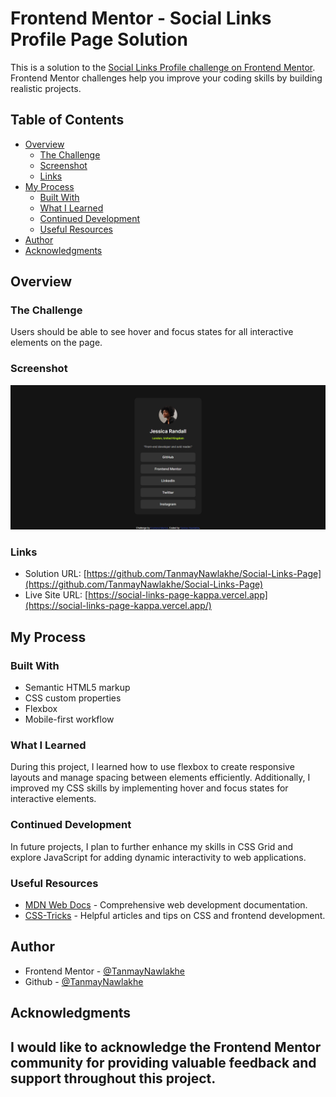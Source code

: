 # Frontend Mentor - Social Links Profile Page Solution

This is a solution to the [Social Links Profile challenge on Frontend Mentor](https://www.frontendmentor.io/challenges/social-links-profile-UG32l9m6dQ). Frontend Mentor challenges help you improve your coding skills by building realistic projects.

## Table of Contents

- [Overview](#overview)
  - [The Challenge](#the-challenge)
  - [Screenshot](#screenshot)
  - [Links](#links)
- [My Process](#my-process)
  - [Built With](#built-with)
  - [What I Learned](#what-i-learned)
  - [Continued Development](#continued-development)
  - [Useful Resources](#useful-resources)
- [Author](#author)
- [Acknowledgments](#acknowledgments)

## Overview

### The Challenge

Users should be able to see hover and focus states for all interactive elements on the page.

### Screenshot

![Screenshot](assets/images/sociallinksprofile.png)

### Links

- Solution URL: [https://github.com/TanmayNawlakhe/Social-Links-Page](https://github.com/TanmayNawlakhe/Social-Links-Page)
- Live Site URL: [https://social-links-page-kappa.vercel.app](https://social-links-page-kappa.vercel.app/)

## My Process

### Built With

- Semantic HTML5 markup
- CSS custom properties
- Flexbox
- Mobile-first workflow

### What I Learned

During this project, I learned how to use flexbox to create responsive layouts and manage spacing between elements efficiently. Additionally, I improved my CSS skills by implementing hover and focus states for interactive elements.


### Continued Development

In future projects, I plan to further enhance my skills in CSS Grid and explore JavaScript for adding dynamic interactivity to web applications.

### Useful Resources

- [MDN Web Docs](https://developer.mozilla.org/en-US/docs/Web) - Comprehensive web development documentation.
- [CSS-Tricks](https://css-tricks.com/) - Helpful articles and tips on CSS and frontend development.

## Author

- Frontend Mentor - [@TanmayNawlakhe](https://www.frontendmentor.io/profile/TanmayNawlakhe)
- Github - [@TanmayNawlakhe](https://github.com/TanmayNawlakhe)

## Acknowledgments

I would like to acknowledge the Frontend Mentor community for providing valuable feedback and support throughout this project. 
---
